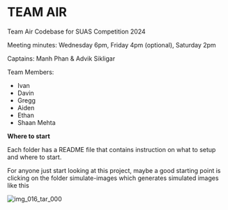 # TEAM AIR

Team Air Codebase for SUAS Competition 2024

Meeting minutes: Wednesday 6pm, Friday 4pm (optional), Saturday 2pm

Captains: Manh Phan & Advik Sikligar

Team Members:
- Ivan
- Davin
- Gregg
- Aiden
- Ethan
- Shaan Mehta

**Where to start**

Each folder has a README file that contains instruction on what to setup and where to start.

For anyone just start looking at this project, maybe a good starting point is clicking on the folder simulate-images
which generates simulated images like this

![img_016_tar_000](https://github.com/chicagoedt/team-air-suas-2024/assets/92337557/9160f895-8815-46d2-ba93-5d68b9d06b34)
